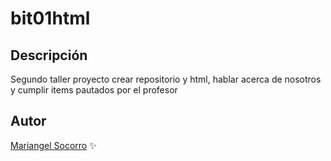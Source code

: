 # bit01html

## Descripción
Segundo taller proyecto crear repositorio y html, hablar acerca de nosotros y cumplir items pautados por el profesor

## Autor
[Mariangel Socorro](http://Wa.me/+573242056137) :sparkles:


